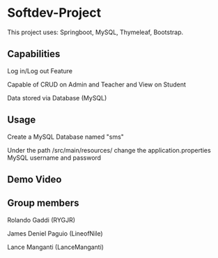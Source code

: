 # Softdev-Project

This project uses: Springboot, MySQL, Thymeleaf, Bootstrap.

## Capabilities
Log in/Log out Feature

Capable of CRUD on Admin and Teacher and View on Student

Data stored via Database (MySQL)

## Usage
Create a MySQL Database named "sms"

Under the path /src/main/resources/ change the application.properties MySQL username and password

## Demo Video


## Group members
Rolando Gaddi (RYGJR)

James Deniel Paguio (LineofNile)

Lance Manganti (LanceManganti)
